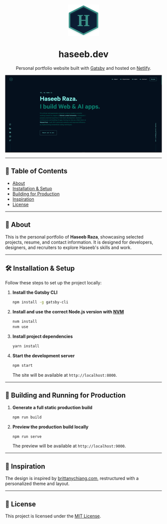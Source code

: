 <div align="center">
  <img alt="Logo" src="./static/logo.svg" width="100" />
</div>

<h1 align="center">
  haseeb.dev
</h1>

<p align="center">
  Personal portfolio website built with <a href="https://www.gatsbyjs.com/" target="_blank">Gatsby</a> and hosted on <a href="https://www.netlify.com/" target="_blank">Netlify</a>.
</p>


![Demo](./src/images/og.png)

---

## 📖 Table of Contents

- [About](#-about)
- [Installation & Setup](#-installation--setup)
- [Building for Production](#-building-and-running-for-production)
- [Inspiration](#-inspiration)
- [License](#-license)

---

## 📌 About

This is the personal portfolio of **Haseeb Raza**, showcasing selected projects, resume, and contact information. It is designed for developers, designers, and recruiters to explore Haseeb's skills and work.

---

## 🛠 Installation & Setup

Follow these steps to set up the project locally:

1. **Install the Gatsby CLI**

   ```bash
   npm install -g gatsby-cli
   ```

2. **Install and use the correct Node.js version with [NVM](https://github.com/nvm-sh/nvm)**

   ```bash
   nvm install
   nvm use
   ```

3. **Install project dependencies**

   ```bash
   yarn install
   ```

4. **Start the development server**

   ```bash
   npm start
   ```

   The site will be available at `http://localhost:8000`.

---

## 🚀 Building and Running for Production

1. **Generate a full static production build**

   ```bash
   npm run build
   ```

2. **Preview the production build locally**

   ```bash
   npm run serve
   ```

   The preview will be available at `http://localhost:9000`.

---

## 🎨 Inspiration

The design is inspired by [brittanychiang.com](https://brittanychiang.com), restructured with a personalized theme and layout.

---

## 📜 License

This project is licensed under the [MIT License](LICENSE).
